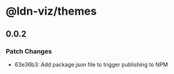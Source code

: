 # @ldn-viz/themes

## 0.0.2

### Patch Changes

- 63e36b3: Add package.json file to trigger publishing to NPM
